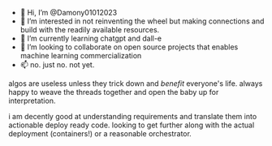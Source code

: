 - 👋 Hi, I’m @Damony01012023
- 👀 I’m interested in not reinventing the wheel but making connections and build with the readily available resources. 
- 🌱 I’m currently learning chatgpt and dall-e
- 💞️ I’m looking to collaborate on open source projects that enables machine learning commercialization 
- 📫 no. just no. not yet. 


algos are useless unless they trick down and *benefit* everyone's life. always happy to weave the threads together and open the baby up for interpretation. 

i am decently good at understanding requirements and translate them into actionable deploy ready code. looking to get further along with the actual deployment (containers!) or a reasonable orchestrator. 

<!---
Damony01012023/Damony01012023 is a ✨ special ✨ repository because its `README.md` (this file) appears on your GitHub profile.
You can click the Preview link to take a look at your changes.
--->
